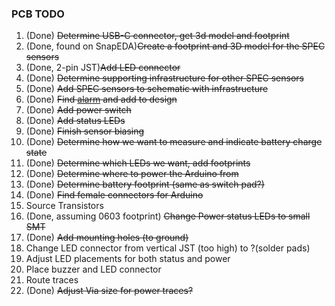 ### PCB TODO

1. (Done) <s>Determine USB-C connector, get 3d model and footprint</s>
2. (Done, found on SnapEDA)<s>Create a footprint and 3D model for the SPEC sensors</s>
3. (Done, 2-pin JST)<s>Add LED connector</s>
4. (Done) <s>Determine supporting infrastructure for other SPEC sensors</s>
5. (Done) <s>Add SPEC sensors to schematic with infrastructure</s>
6. (Done) <s>Find [alarm](https://www.digikey.com/en/products/detail/pui-audio-inc/AT-1127-ST-2-R/5011397) and add to design</s>
7. (Done) <s>Add power switch</s>
8. (Done) <s>Add status LEDs</s>
9. (Done) <s>Finish sensor biasing</s>
10. (Done) <s>Determine how we want to measure and indicate battery charge state</s>
11. (Done) <s>Determine which LEDs we want, add footprints</s>
12. (Done) <s>Determine where to power the Arduino from</s>
13. (Done) <s>Determine battery footprint (same as switch pad?)</s>
14. (Done) <s>Find female connectors for Arduino</s>
15. Source Transistors
16. (Done, assuming 0603 footprint) <s>Change Power status LEDs to small SMT</s>
17. (Done) <s>Add mounting holes (to ground)</s>
18. Change LED connector from vertical JST (too high) to ?(solder pads)
19. Adjust LED placements for both status and power
20. Place buzzer and LED connector
21. Route traces
22. (Done) <s>Adjust Via size for power traces?</s>